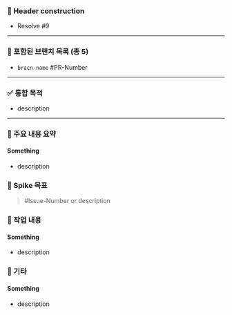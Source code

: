 <!-------------------------- Group Spike Root -------------------------->

<!-- Title: [Spike] issueX descrition -->
<!-- Label: Group spike -->


### 🌲 Header construction
- Resolve #9
---
### 🧩 포함된 브랜치 목록 (총 5)
- `bracn-name` #PR-Number
---
### ✅ 통합 목적
- description
---
### 🔎 주요 내용 요약

#### Something
- description

<!-------------------------- Individual Spike -------------------------->

<!-- Title: [Spike] issueX descrition -->
<!-- Label: Group Spike or Individual spike-->

### 🧪 Spike 목표
> #Issue-Number or description

### 🔨 작업 내용
#### Something
- description

### 🧹 기타
#### Something
- description

